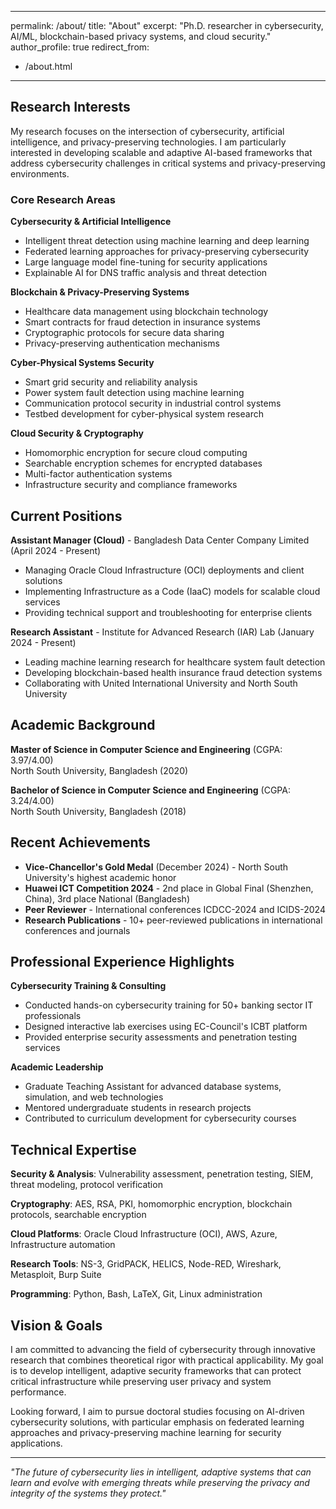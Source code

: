 <!-- ---
permalink: /
title: "Mazharul Islam Tusar's Portfolio"
author_profile: true
redirect_from: 
  - /about/
  - /about.html
---


Welcome to my academic website. I am **Mazharul Islam Tusar**, a researcher in **cybersecurity**, **artificial intelligence**, and **blockchain-based privacy systems**. Currently, I am affiliated with **Bangladesh Data Center Company Limited**, working on secure digital infrastructure and data privacy initiatives at scale.

---

## 🧑‍💻 About Me

With a strong background in **computer science and engineering**, my work focuses on enhancing the **privacy, transparency, and trustworthiness** of digital systems. My research intersects across:

- **Cybersecurity and Digital Trust**
- **Large Language Models (LLMs)** and Applied AI
- **Blockchain & Distributed Ledger Technologies**
- **Cloud Computing and Infrastructure Security**

My academic journey has been driven by solving real-world problems using rigorous research and practical implementation. I am particularly interested in **privacy-preserving computation**, **zero-knowledge systems**, and ethical implications of AI.

---

## 🎓 Academic Background

- B.Sc. in Computer Science & Engineering  
- Certifications in AI/ML, Cybersecurity, and Blockchain from reputed institutions (details in [CV](/cv/))

---

## 📌 Current Focus Areas

- Designing scalable and privacy-preserving systems for governmental data
- Integrating LLMs for secure automation in public systems
- Cross-chain digital identity solutions using zero-knowledge proofs

---

## 📚 Publications, Talks & Projects

You can explore my academic work through the following pages:
- [Publications](/publications/)
- [Talks](/talks/)
- [Teaching](/teaching/)
- [Portfolio](/portfolio/)
- [Curriculum Vitae (CV)](/files/Updated_Academic_CV_Mazharul_Islam.pdf)

---

## 📫 Contact

Feel free to reach out to me via:
- 📧 Email: [mazharulislamtusar@gmail.com](mailto:mazharulislamtusar@gmail.com)
- 🧑‍💼 GitHub: [mazharsnow](https://github.com/mazharsnow)
- 🔗 ORCID: [0000-0001-6225-1487](https://orcid.org/0000-0001-6225-1487)
- 📖 Google Scholar: [View Profile](https://scholar.google.com/citations?user=LGE4nW4AAAAJ&hl=en)

---

_This site is built using the [AcademicPages](https://github.com/academicpages/academicpages.github.io) template and powered by [Jekyll](https://jekyllrb.com/)._ -->



---
permalink: /about/
title: "About"
excerpt: "Ph.D. researcher in cybersecurity, AI/ML, blockchain-based privacy systems, and cloud security."
author_profile: true
redirect_from: 
  - /about.html
---

## Research Interests

My research focuses on the intersection of cybersecurity, artificial intelligence, and privacy-preserving technologies. I am particularly interested in developing scalable and adaptive AI-based frameworks that address cybersecurity challenges in critical systems and privacy-preserving environments.

### Core Research Areas

**Cybersecurity & Artificial Intelligence**
- Intelligent threat detection using machine learning and deep learning
- Federated learning approaches for privacy-preserving cybersecurity
- Large language model fine-tuning for security applications
- Explainable AI for DNS traffic analysis and threat detection

**Blockchain & Privacy-Preserving Systems**
- Healthcare data management using blockchain technology
- Smart contracts for fraud detection in insurance systems
- Cryptographic protocols for secure data sharing
- Privacy-preserving authentication mechanisms

**Cyber-Physical Systems Security**
- Smart grid security and reliability analysis
- Power system fault detection using machine learning
- Communication protocol security in industrial control systems
- Testbed development for cyber-physical system research

**Cloud Security & Cryptography**
- Homomorphic encryption for secure cloud computing
- Searchable encryption schemes for encrypted databases
- Multi-factor authentication systems
- Infrastructure security and compliance frameworks

## Current Positions

**Assistant Manager (Cloud)** - Bangladesh Data Center Company Limited (April 2024 - Present)
- Managing Oracle Cloud Infrastructure (OCI) deployments and client solutions
- Implementing Infrastructure as a Code (IaaC) models for scalable cloud services
- Providing technical support and troubleshooting for enterprise clients

**Research Assistant** - Institute for Advanced Research (IAR) Lab (January 2024 - Present)
- Leading machine learning research for healthcare system fault detection
- Developing blockchain-based health insurance fraud detection systems
- Collaborating with United International University and North South University

## Academic Background

**Master of Science in Computer Science and Engineering** (CGPA: 3.97/4.00)  
North South University, Bangladesh (2020)

**Bachelor of Science in Computer Science and Engineering** (CGPA: 3.24/4.00)  
North South University, Bangladesh (2018)

## Recent Achievements

- **Vice-Chancellor's Gold Medal** (December 2024) - North South University's highest academic honor
- **Huawei ICT Competition 2024** - 2nd place in Global Final (Shenzhen, China), 3rd place National (Bangladesh)
- **Peer Reviewer** - International conferences ICDCC-2024 and ICIDS-2024
- **Research Publications** - 10+ peer-reviewed publications in international conferences and journals

## Professional Experience Highlights

**Cybersecurity Training & Consulting**
- Conducted hands-on cybersecurity training for 50+ banking sector IT professionals
- Designed interactive lab exercises using EC-Council's ICBT platform
- Provided enterprise security assessments and penetration testing services

**Academic Leadership**
- Graduate Teaching Assistant for advanced database systems, simulation, and web technologies
- Mentored undergraduate students in research projects
- Contributed to curriculum development for cybersecurity courses

## Technical Expertise

**Security & Analysis**: Vulnerability assessment, penetration testing, SIEM, threat modeling, protocol verification

**Cryptography**: AES, RSA, PKI, homomorphic encryption, blockchain protocols, searchable encryption

**Cloud Platforms**: Oracle Cloud Infrastructure (OCI), AWS, Azure, Infrastructure automation

**Research Tools**: NS-3, GridPACK, HELICS, Node-RED, Wireshark, Metasploit, Burp Suite

**Programming**: Python, Bash, LaTeX, Git, Linux administration

## Vision & Goals

I am committed to advancing the field of cybersecurity through innovative research that combines theoretical rigor with practical applicability. My goal is to develop intelligent, adaptive security frameworks that can protect critical infrastructure while preserving user privacy and system performance.

Looking forward, I aim to pursue doctoral studies focusing on AI-driven cybersecurity solutions, with particular emphasis on federated learning approaches and privacy-preserving machine learning for security applications.

---

*"The future of cybersecurity lies in intelligent, adaptive systems that can learn and evolve with emerging threats while preserving the privacy and integrity of the systems they protect."*